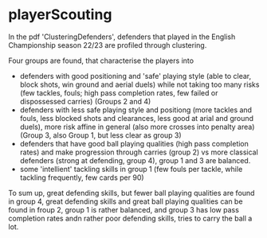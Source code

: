 # playerScouting

In the pdf 'ClusteringDefenders', defenders that played in the English Championship season 22/23 are profiled through clustering.

Four groups are found, that characterise the players into 

- defenders with good positioning and 'safe' playing style (able to clear, block shots, win ground and aerial duels)
 while not taking too many risks (few tackles, fouls; high pass completion rates, few failed or dispossessed carries)
 (Groups 2 and 4)
- defenders with less safe playing style and positiong (more tackles and fouls, less blocked shots and clearances, 
 less good at arial and ground duels), more risk affine in general (also more crosses into penalty area) 
 (Group 3, also Group 1, but less clear as group 3)
 - defenders that have good ball playing qualities (high pass completion rates) and make progression through carries (group 2)
 vs more classical defenders (strong at defending, group 4), group 1 and 3 are balanced.
- some 'intellient' tackling skills in group 1 (few fouls per tackle, while tackling frequently, few cards per 90)

To sum up, great defending skills, but fewer ball playing qualities are found in group 4, 
great defending skills and great ball playing qualities can be found in froup 2, 
group 1 is rather balanced, and group 3 has low pass completion rates andn rather poor defending skills,
tries to carry the ball a lot. 
